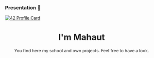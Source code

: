 ### Presentation 👋

[![42 Profile Card](https://1337-readme.vercel.app/api/profile?cursus=42cursus&dark=true&leet_logo=hide&login=malatini)](https://linkedin.com/in/mahautlatinis)

<h1 align="center">I'm Mahaut</h1>
<p align="center"> You find here my school and own projects. Feel free to have a look.</p>
<!--
**malatini42/malatini42** is a ✨ _special_ ✨ repository because its `README.md` (this file) appears on your GitHub profile.

Here are some ideas to get you started:

- 🔭 I’m currently working on ...
- 🌱 I’m currently learning ...
- 👯 I’m looking to collaborate on ...
- 🤔 I’m looking for help with ...
- 💬 Ask me about ...
- 📫 How to reach me: ...
- 😄 Pronouns: ...
- ⚡ Fun fact: ...
-->
